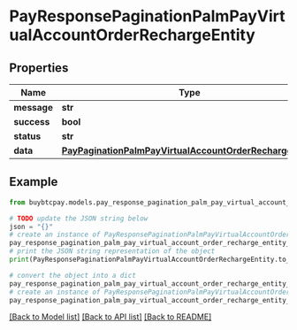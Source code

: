 # PayResponsePaginationPalmPayVirtualAccountOrderRechargeEntity


## Properties

Name | Type | Description | Notes
------------ | ------------- | ------------- | -------------
**message** | **str** |  | [optional] 
**success** | **bool** |  | [optional] 
**status** | **str** |  | [optional] 
**data** | [**PayPaginationPalmPayVirtualAccountOrderRechargeEntity**](PayPaginationPalmPayVirtualAccountOrderRechargeEntity.md) |  | [optional] 

## Example

```python
from buybtcpay.models.pay_response_pagination_palm_pay_virtual_account_order_recharge_entity import PayResponsePaginationPalmPayVirtualAccountOrderRechargeEntity

# TODO update the JSON string below
json = "{}"
# create an instance of PayResponsePaginationPalmPayVirtualAccountOrderRechargeEntity from a JSON string
pay_response_pagination_palm_pay_virtual_account_order_recharge_entity_instance = PayResponsePaginationPalmPayVirtualAccountOrderRechargeEntity.from_json(json)
# print the JSON string representation of the object
print(PayResponsePaginationPalmPayVirtualAccountOrderRechargeEntity.to_json())

# convert the object into a dict
pay_response_pagination_palm_pay_virtual_account_order_recharge_entity_dict = pay_response_pagination_palm_pay_virtual_account_order_recharge_entity_instance.to_dict()
# create an instance of PayResponsePaginationPalmPayVirtualAccountOrderRechargeEntity from a dict
pay_response_pagination_palm_pay_virtual_account_order_recharge_entity_from_dict = PayResponsePaginationPalmPayVirtualAccountOrderRechargeEntity.from_dict(pay_response_pagination_palm_pay_virtual_account_order_recharge_entity_dict)
```
[[Back to Model list]](../README.md#documentation-for-models) [[Back to API list]](../README.md#documentation-for-api-endpoints) [[Back to README]](../README.md)


